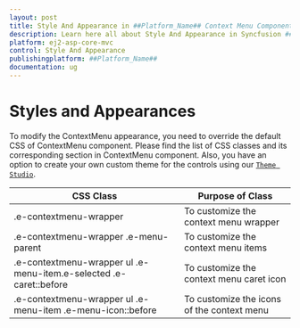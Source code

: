 ```yaml
---
layout: post
title: Style And Appearance in ##Platform_Name## Context Menu Component
description: Learn here all about Style And Appearance in Syncfusion ##Platform_Name## Context Menu component and more.
platform: ej2-asp-core-mvc
control: Style And Appearance
publishingplatform: ##Platform_Name##
documentation: ug
---
```



# Styles and Appearances

To modify the ContextMenu appearance, you need to override the default CSS of ContextMenu component. Please find the list of CSS classes and its corresponding section in ContextMenu component. Also, you have an option to create your own custom theme for the controls using our [`Theme Studio`](https://ej2.syncfusion.com/themestudio/?theme=material).

CSS Class | Purpose of Class
-----|-----
|.e-contextmenu-wrapper |To customize the context menu wrapper
|.e-contextmenu-wrapper .e-menu-parent|To customize the context menu items
|.e-contextmenu-wrapper ul .e-menu-item.e-selected .e-caret::before|To customize the context menu caret icon
|.e-contextmenu-wrapper ul .e-menu-item .e-menu-icon::before|To customize the icons of the context menu